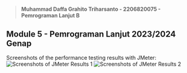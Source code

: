 > #### Muhammad Daffa Grahito Triharsanto - 2206820075 - Pemrograman Lanjut B

## Module 5 - Pemrograman Lanjut 2023/2024 Genap

Screenshots of the performance testing results with JMeter:
![Screenshots of JMeter Results 1](https://cdn.discordapp.com/attachments/1201794782402187324/1216048096795164773/Screenshot_2024-03-09_223115.png?ex=65fef80b&is=65ec830b&hm=7dfd75dc2f2c69483d7bcaa668623bd5b457cf37a8a551cbbe20ae3ce830c2db&)
![Screenshots of JMeter Results 2](https://cdn.discordapp.com/attachments/1201794782402187324/1216047833845600338/image.png?ex=65fef7cc&is=65ec82cc&hm=4e96d58399cde42bebcfd8d9246915aaebd3172b172e3708a307ba091d94c866&)